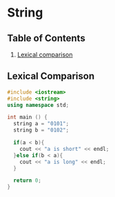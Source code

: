 # String

## Table of Contents
1. [Lexical comparison](#lecixal-comparison)

## Lexical Comparison
```cpp
#include <iostream>  
#include <string>
using namespace std;

int main () {
  string a = "0101";
  string b = "0102";

  if(a < b){
    cout << "a is short" << endl;
  }else if(b < a){
    cout << "a is long" << endl;
  }

  return 0;
}
```
